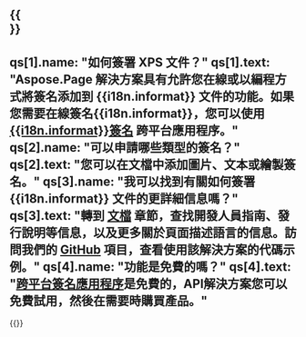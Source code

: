 ﻿---
meta: true
translation: true
deploy: false
---

{{<section faqchild>}}
---
qs[1].name: "如何簽署 XPS 文件？"
qs[1].text: "Aspose.Page 解決方案具有允許您在線或以編程方式將簽名添加到 {{i18n.informat}} 文件的功能。如果您需要在線簽名{{i18n.informat}}，您可以使用[{{i18n.informat}}簽名](https://products.aspose.app/page/signature) 跨平台應用程序。"
qs[2].name: "可以申請哪些類型的簽名？"
qs[2].text: "您可以在文檔中添加圖片、文本或繪製簽名。"
qs[3].name: "我可以找到有關如何簽署 {{i18n.informat}} 文件的更詳細信息嗎？"
qs[3].text: "轉到 [文檔](https://docs.aspose.com/page/) 章節，查找開發人員指南、發行說明等信息，以及更多關於頁面描述語言的信息。訪問我們的 [GitHub](https://github.com/aspose-page) 項目，查看使用該解決方案的代碼示例。"
qs[4].name: "功能是免費的嗎？"
qs[4].text: "[跨平台簽名應用程序](https://products.aspose.app/page/viewer)是免費的，API解決方案您可以免費試用，然後在需要時購買產品。"
---

{{<import path="/meta/schemas.md" section="faq">}} 